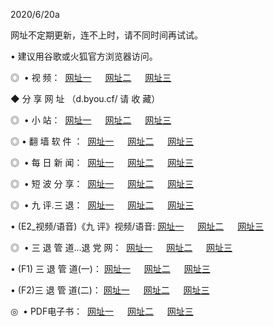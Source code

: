 <p>2020/6/20a
<p>网址不定期更新，连不上时，请不同时间再试试。
<p>• 建议用谷歌或火狐官方浏览器访问。
<p>◎  • 视 频： 
<a href="http://mra.proyectolanuevatierra.com/" target="_blank">网址一</a> 　 
<a href="http://mia.proyectolanuevatierra.com/" target="_blank">网址二</a> 　 
<a href="http://moa.proyectolanuevatierra.com/b.html" target="_blank">网址三</a>  

<p> ◆ 分 享 网 址 （d.byou.cf/ 请 收 藏） </p>
<p>◎ </span>  •  小 站：  
<a href="http://mra.proyectolanuevatierra.com/f.html" target="_blank">网址一</a> 　 
<a href="http://mia.proyectolanuevatierra.com/h.html" target="_blank">网址二</a> 　 
<a href="http://moa.proyectolanuevatierra.com/k/" target="_blank">网址三</a></p>
<p>◎  • 翻 墙 软 件 ：  
<a href="http://mra.proyectolanuevatierra.com/ff/" target="_blank">网址一</a> 　 
<a href="http://mia.proyectolanuevatierra.com/s/read/a1_nd.html" target="_blank">网址二</a> 　 
<a href="http://moa.proyectolanuevatierra.com/ff/index.html" target="_blank">网址三</a></p>
<p>◎ </span>  • 每 日 新 闻：  
<a href="http://mra.proyectolanuevatierra.com/day/" target="_blank">网址一</a> 　 
<a href="http://mia.proyectolanuevatierra.com/day/" target="_blank">网址二</a> 　 
<a href="http://mia.proyectolanuevatierra.com/day/index.html" target="_blank">网址三</a></p>
<p>◎ </span>  • 短 波 分 享：  
<a href="http://mra.proyectolanuevatierra.com/h/" target="_blank">网址一</a> 　 
<a href="http://mia.proyectolanuevatierra.com/h/" target="_blank">网址二</a> 　 
<a href="http://moa.proyectolanuevatierra.com/h/index.html" target="_blank">网址三</a></p>
<p>◎   • 九 评.三 退：  
<a href="http://mra.proyectolanuevatierra.com/t/" target="_blank">网址一</a> 　 
<a href="http://mia.proyectolanuevatierra.com/v2/index.html" target="_blank">网址二</a> 　 
<a href="http://moa.proyectolanuevatierra.com/tt/index.html" target="_blank">网址三</a> 　</p>
<p>  • (E2_视频/语音)《九 评》视频/语音: 
<a href="http://mia.proyectolanuevatierra.com/7738.html" target="_blank">网址一</a> 　 
<a href="http://mra.proyectolanuevatierra.com/7614.html" target="_blank">网址二</a> 　 
<a href="http://moa.proyectolanuevatierra.com/7633.html" target="_blank">网址三</a></p>
<p>◎   • 三 退 管 道...退 党 网：  
<a href="http://mra.proyectolanuevatierra.com/go/td1.html" target="_blank">网址一</a> 　 
<a href="http://mia.proyectolanuevatierra.com/go/td2.html" target="_blank">网址二</a> 　 
<a href="http://moa.proyectolanuevatierra.com/go/td3.html" target="_blank">网址三</a></p>
<p>  • (F1) 三 退 管 道(一)： 
<a href="http://mra.proyectolanuevatierra.com/dd/" target="_blank">网址一</a> 　 
<a href="http://mia.proyectolanuevatierra.com/s/read/a1_tdx.html" target="_blank">网址二</a> 　 
<a href="http://moa.proyectolanuevatierra.com/dd/" target="_blank">网址三</a></p>
<p>  • (F2)三 退 管 道(二)： 
<a href="http://mia.proyectolanuevatierra.com/d/" target="_blank">网址一</a> 　 
<a href="http://mra.proyectolanuevatierra.com/d/index.html" target="_blank">网址二</a> 　 
<a href="http://moa.proyectolanuevatierra.com/d/" target="_blank">网址三</a></p>
<p>◎   • PDF电子书：  
<a href="http://mra.proyectolanuevatierra.com/p/" target="_blank">网址一</a> 　 
<a href="http://mia.proyectolanuevatierra.com/p/index.html" target="_blank">网址二</a> 　 
<a href="http://moa.proyectolanuevatierra.com/p/" target="_blank">网址三</a></p>

